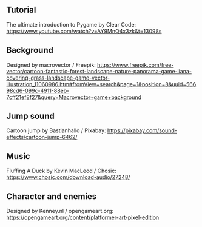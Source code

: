 ## Tutorial
The ultimate introduction to Pygame by Clear Code: https://www.youtube.com/watch?v=AY9MnQ4x3zk&t=13098s

## Background
Designed by macrovector / Freepik: https://www.freepik.com/free-vector/cartoon-fantastic-forest-landscape-nature-panorama-game-liana-covering-grass-landscape-game-vector-illustration_11060986.htm#fromView=search&page=1&position=8&uuid=56698cd6-099c-4911-88eb-7cff21ef8f27&query=Macrovector+game+background

## Jump sound
Cartoon jump by Bastianhallo / Pixabay: https://pixabay.com/sound-effects/cartoon-jump-6462/

## Music
Fluffing A Duck by Kevin MacLeod / Chosic: https://www.chosic.com/download-audio/27248/

## Character and enemies
Designed by Kenney.nl / opengameart.org: https://opengameart.org/content/platformer-art-pixel-edition
